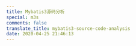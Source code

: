 ```yaml
---
title: Mybatis3源码分析
special: m3s
comments: false
translate_title: mybatis3-source-code-analysis
date: 2020-04-25 21:46:13
---
```

